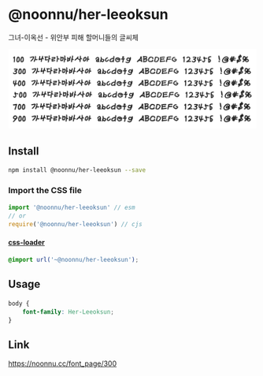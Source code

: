 # @noonnu/her-leeoksun

그녀-이옥선 - 위안부 피해 할머니들의 글씨체

![example](./example.png)

## Install

```bash
npm install @noonnu/her-leeoksun --save
```

### Import the CSS file

```js
import '@noonnu/her-leeoksun' // esm
// or
require('@noonnu/her-leeoksun') // cjs
```

#### [css-loader](https://github.com/webpack-contrib/css-loader)

```css
@import url('~@noonnu/her-leeoksun');
```

## Usage

```css
body {
    font-family: Her-Leeoksun;
}
```

## Link

https://noonnu.cc/font_page/300
